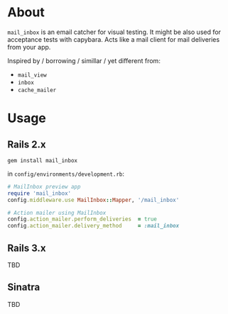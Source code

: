 About
=====

`mail_inbox` is an email catcher for visual testing. It might be also used for acceptance tests with capybara. Acts like a mail client for mail deliveries from your app.

Inspired by / borrowing / simillar / yet different from:

- `mail_view`
- `inbox`
- `cache_mailer`

Usage
=====

Rails 2.x
---------

```
gem install mail_inbox
```

in `config/environments/development.rb`:

```ruby
# MailInbox preview app
require 'mail_inbox'
config.middleware.use MailInbox::Mapper, '/mail_inbox'

# Action mailer using MailInbox
config.action_mailer.perform_deliveries  = true
config.action_mailer.delivery_method     = :mail_inbox
```

Rails 3.x
---------

TBD

Sinatra
-------

TBD
